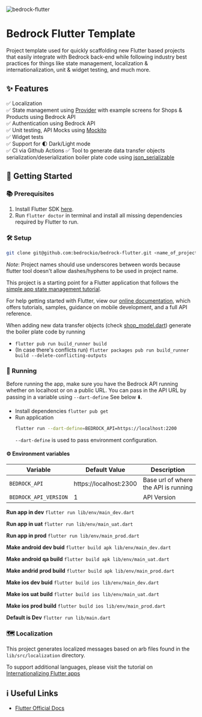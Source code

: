 ![bedrock-flutter](https://user-images.githubusercontent.com/11186948/139514397-a11087ac-7c28-48fc-bc8e-bde27a6ab902.jpg)

# Bedrock Flutter Template

Project template used for quickly scaffolding new Flutter based projects that easily integrate with
Bedrock back-end while following industry best practices for things like state management,
localization & internationalization, unit & widget testing, and much more.

## ✨ Features

✅ Localization  
✅ State management using [Provider](https://pub.dev/packages/provider) with example screens for Shops & Products using Bedrock API  
✅ Authentication using Bedrock API  
✅ Unit testing, API Mocks using [Mockito](https://pub.dev/packages/mockito)  
✅ Widget tests  
✅ Support for 🌓 Dark/Light mode  
✅ CI via Github Actions
✅ Tool to generate data transfer objects serialization/deserialization boiler plate code using [json_serializable](https://pub.dev/packages/json_serializable)

## 🏁 Getting Started

### 📚 Prerequisites

1. Install Flutter SDK [here](https://flutter.dev/docs/get-started/install).
2. Run `flutter doctor` in terminal and install all missing dependencies required by Flutter to run.

### 🛠 Setup

```bash
git clone git@github.com:bedrockio/bedrock-flutter.git <name_of_project>
```

_Note_: Project names should use underscores between words because flutter tool doesn't allow
dashes/hyphens to be used in project name.

This project is a starting point for a Flutter application that follows the
[simple app state management
tutorial](https://flutter.dev/docs/development/data-and-backend/state-mgmt/simple).

For help getting started with Flutter, view our
[online documentation](), which offers tutorials,
samples, guidance on mobile development, and a full API reference.

When adding new data transfer objects (check [shop_model.dart](https://github.com/bedrockio/bedrock-flutter/blob/authentication/lib/src/shops/shop_model.dart)) generate the boiler plate code by running

- `flutter pub run build_runner build`
- (In case there's conflicts run) `flutter packages pub run build_runner build --delete-conflicting-outputs`

### 🚀 Running

Before running the app, make sure you have the Bedrock API running whether on localhost or on a public URL. You can pass in the API URL by passing in a variable using `--dart-define` See below ⬇️.

- Install dependencies `flutter pub get`
- Run application
  ```bash
  flutter run --dart-define=BEDROCK_API=https://localhost:2200
  ```
  `--dart-define` is used to pass environment configuration.

#### ⚙️ Environment variables

| Variable              | Default Value          | Description                          |
| --------------------- | ---------------------- | ------------------------------------ |
| `BEDROCK_API`         | https://localhost:2300 | Base url of where the API is running |
| `BEDROCK_API_VERSION` | 1                      | API Version                          |


**Run app in dev** 
`flutter run lib/env/main_dev.dart`  

**Run app in uat** 
`flutter run lib/env/main_uat.dart`  

**Run app in prod** 
`flutter run lib/env/main_prod.dart`  

**Make android dev buid**
`flutter build apk lib/env/main_dev.dart`

 **Make android qa build**
`flutter build apk lib/env/main_uat.dart`

 **Make andrid prod build**
`flutter build apk lib/env/main_prod.dart`

**Make ios dev buid**
`flutter build ios lib/env/main_dev.dart`

 **Make ios uat build**
`flutter build ios lib/env/main_uat.dart`

 **Make ios prod build**
`flutter build ios lib/env/main_prod.dart`

 **Default is Dev**
 `flutter run lib/main.dart`


### 🗺 Localization

This project generates localized messages based on arb files found in
the `lib/src/localization` directory.

To support additional languages, please visit the tutorial on
[Internationalizing Flutter
apps](https://flutter.dev/docs/development/accessibility-and-localization/internationalization)

## ℹ️ Useful Links

- [Flutter Official Docs](https://flutter.dev/docs)
